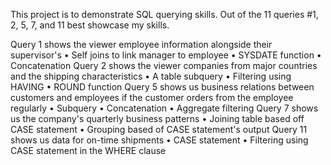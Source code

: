 This project is to demonstrate SQL querying skills. Out of the 11 queries #1, 2, 5, 7, and 11 best showcase my skills.

Query 1 shows the viewer employee information alongside their supervisor's
  • Self joins to link manager to employee
  • SYSDATE function
  • Concatenation
Query 2 shows the viewer companies from major countries and the shipping characteristics
  • A table subquery
  • Filtering using HAVING
  • ROUND function
Query 5 shows us business relations between customers and employees if the customer orders from the employee regularly
  • Subquery
  • Concatenation
  • Aggregate filtering
Query 7 shows us the company's quarterly business patterns
  • Joining table based off CASE statement
  • Grouping based of CASE statement's output
Query 11 shows us data for on-time shipments
  • CASE statement
  • Filtering using CASE statement in the WHERE clause
